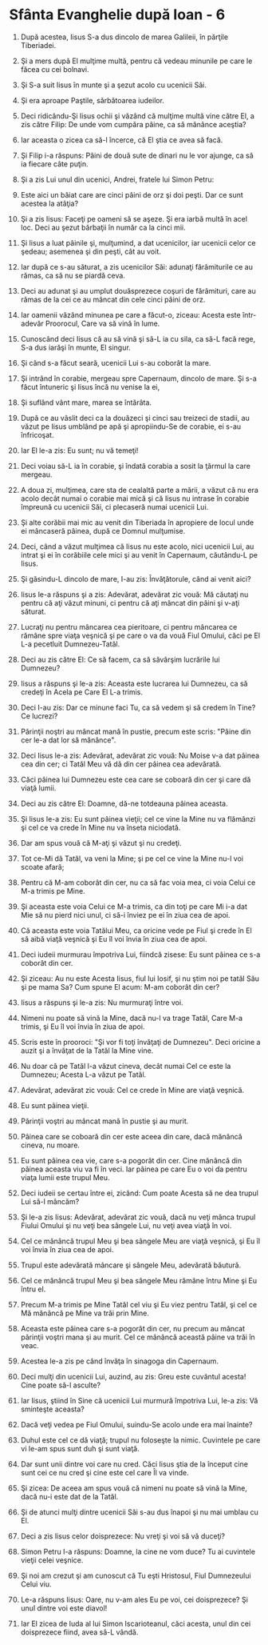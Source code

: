 # Sf&#226;nta Evanghelie dup&#259; Ioan - 6

1. După acestea, Iisus S-a dus dincolo de marea Galileii, în părţile Tiberiadei. 

2. Şi a mers după El mulţime multă, pentru că vedeau minunile pe care le făcea cu cei bolnavi. 

3. Şi S-a suit Iisus în munte şi a şezut acolo cu ucenicii Săi. 

4. Şi era aproape Paştile, sărbătoarea iudeilor. 

5. Deci ridicându-Şi Iisus ochii şi văzând că mulţime multă vine către El, a zis către Filip: De unde vom cumpăra pâine, ca să mănânce aceştia? 

6. Iar aceasta o zicea ca să-l încerce, că El ştia ce avea să facă. 

7. Şi Filip i-a răspuns: Pâini de două sute de dinari nu le vor ajunge, ca să ia fiecare câte puţin. 

8. Şi a zis Lui unul din ucenici, Andrei, fratele lui Simon Petru: 

9. Este aici un băiat care are cinci pâini de orz şi doi peşti. Dar ce sunt acestea la atâţia? 

10. Şi a zis Iisus: Faceţi pe oameni să se aşeze. Şi era iarbă multă în acel loc. Deci au şezut bărbaţii în număr ca la cinci mii. 

11. Şi Iisus a luat pâinile şi, mulţumind, a dat ucenicilor, iar ucenicii celor ce şedeau; asemenea şi din peşti, cât au voit. 

12. Iar după ce s-au săturat, a zis ucenicilor Săi: adunaţi fărâmiturile ce au rămas, ca să nu se piardă ceva. 

13. Deci au adunat şi au umplut douăsprezece coşuri de fărâmituri, care au rămas de la cei ce au mâncat din cele cinci pâini de orz. 

14. Iar oamenii văzând minunea pe care a făcut-o, ziceau: Acesta este într-adevăr Proorocul, Care va să vină în lume. 

15. Cunoscând deci Iisus că au să vină şi să-L ia cu sila, ca să-L facă rege, S-a dus iarăşi în munte, El singur. 

16. Şi când s-a făcut seară, ucenicii Lui s-au coborât la mare. 

17. Şi intrând în corabie, mergeau spre Capernaum, dincolo de mare. Şi s-a făcut întuneric şi Iisus încă nu venise la ei, 

18. Şi suflând vânt mare, marea se întărâta. 

19. După ce au vâslit deci ca la douăzeci şi cinci sau treizeci de stadii, au văzut pe Iisus umblând pe apă şi apropiindu-Se de corabie, ei s-au înfricoşat. 

20. Iar El le-a zis: Eu sunt; nu vă temeţi! 

21. Deci voiau să-L ia în corabie, şi îndată corabia a sosit la ţărmul la care mergeau. 

22. A doua zi, mulţimea, care sta de cealaltă parte a mării, a văzut că nu era acolo decât numai o corabie mai mică şi că Iisus nu intrase în corabie împreună cu ucenicii Săi, ci plecaseră numai ucenicii Lui. 

23. Şi alte corăbii mai mic au venit din Tiberiada în apropiere de locul unde ei mâncaseră pâinea, după ce Domnul mulţumise. 

24. Deci, când a văzut mulţimea că Iisus nu este acolo, nici ucenicii Lui, au intrat şi ei în corăbiile cele mici şi au venit în Capernaum, căutându-L pe Iisus. 

25. Şi găsindu-L dincolo de mare, I-au zis: Învăţătorule, când ai venit aici? 

26. Iisus le-a răspuns şi a zis: Adevărat, adevărat zic vouă: Mă căutaţi nu pentru că aţi văzut minuni, ci pentru că aţi mâncat din pâini şi v-aţi săturat. 

27. Lucraţi nu pentru mâncarea cea pieritoare, ci pentru mâncarea ce rămâne spre viaţa veşnică şi pe care o va da vouă Fiul Omului, căci pe El L-a pecetluit Dumnezeu-Tatăl. 

28. Deci au zis către El: Ce să facem, ca să săvârşim lucrările lui Dumnezeu? 

29. Iisus a răspuns şi le-a zis: Aceasta este lucrarea lui Dumnezeu, ca să credeţi în Acela pe Care El L-a trimis. 

30. Deci I-au zis: Dar ce minune faci Tu, ca să vedem şi să credem în Tine? Ce lucrezi? 

31. Părinţii noştri au mâncat mană în pustie, precum este scris: "Pâine din cer le-a dat lor să mănânce". 

32. Deci Iisus le-a zis: Adevărat, adevărat zic vouă: Nu Moise v-a dat pâinea cea din cer; ci Tatăl Meu vă dă din cer pâinea cea adevărată. 

33. Căci pâinea lui Dumnezeu este cea care se coboară din cer şi care dă viaţă lumii. 

34. Deci au zis către El: Doamne, dă-ne totdeauna pâinea aceasta. 

35. Şi Iisus le-a zis: Eu sunt pâinea vieţii; cel ce vine la Mine nu va flămânzi şi cel ce va crede în Mine nu va înseta niciodată. 

36. Dar am spus vouă că M-aţi şi văzut şi nu credeţi. 

37. Tot ce-Mi dă Tatăl, va veni la Mine; şi pe cel ce vine la Mine nu-l voi scoate afară; 

38. Pentru că M-am coborât din cer, nu ca să fac voia mea, ci voia Celui ce M-a trimis pe Mine. 

39. Şi aceasta este voia Celui ce M-a trimis, ca din toţi pe care Mi i-a dat Mie să nu pierd nici unul, ci să-i înviez pe ei în ziua cea de apoi. 

40. Că aceasta este voia Tatălui Meu, ca oricine vede pe Fiul şi crede în El să aibă viaţă veşnică şi Eu îl voi învia în ziua cea de apoi. 

41. Deci iudeii murmurau împotriva Lui, fiindcă zisese: Eu sunt pâinea ce s-a coborât din cer. 

42. Şi ziceau: Au nu este Acesta Iisus, fiul lui Iosif, şi nu ştim noi pe tatăl Său şi pe mama Sa? Cum spune El acum: M-am coborât din cer? 

43. Iisus a răspuns şi le-a zis: Nu murmuraţi între voi. 

44. Nimeni nu poate să vină la Mine, dacă nu-l va trage Tatăl, Care M-a trimis, şi Eu îl voi învia în ziua de apoi. 

45. Scris este în prooroci: "Şi vor fi toţi învăţaţi de Dumnezeu". Deci oricine a auzit şi a învăţat de la Tatăl la Mine vine. 

46. Nu doar că pe Tatăl l-a văzut cineva, decât numai Cel ce este la Dumnezeu; Acesta L-a văzut pe Tatăl. 

47. Adevărat, adevărat zic vouă: Cel ce crede în Mine are viaţă veşnică. 

48. Eu sunt pâinea vieţii. 

49. Părinţii voştri au mâncat mană în pustie şi au murit. 

50. Pâinea care se coboară din cer este aceea din care, dacă mănâncă cineva, nu moare. 

51. Eu sunt pâinea cea vie, care s-a pogorât din cer. Cine mănâncă din pâinea aceasta viu va fi în veci. Iar pâinea pe care Eu o voi da pentru viaţa lumii este trupul Meu. 

52. Deci iudeii se certau între ei, zicând: Cum poate Acesta să ne dea trupul Lui să-l mâncăm? 

53. Şi le-a zis Iisus: Adevărat, adevărat zic vouă, dacă nu veţi mânca trupul Fiului Omului şi nu veţi bea sângele Lui, nu veţi avea viaţă în voi. 

54. Cel ce mănâncă trupul Meu şi bea sângele Meu are viaţă veşnică, şi Eu îl voi învia în ziua cea de apoi. 

55. Trupul este adevărată mâncare şi sângele Meu, adevărată băutură. 

56. Cel ce mănâncă trupul Meu şi bea sângele Meu rămâne întru Mine şi Eu întru el. 

57. Precum M-a trimis pe Mine Tatăl cel viu şi Eu viez pentru Tatăl, şi cel ce Mă mănâncă pe Mine va trăi prin Mine. 

58. Aceasta este pâinea care s-a pogorât din cer, nu precum au mâncat părinţii voştri mana şi au murit. Cel ce mănâncă această pâine va trăi în veac. 

59. Acestea le-a zis pe când învăţa în sinagoga din Capernaum. 

60. Deci mulţi din ucenicii Lui, auzind, au zis: Greu este cuvântul acesta! Cine poate să-l asculte? 

61. Iar Iisus, ştiind în Sine că ucenicii Lui murmură împotriva Lui, le-a zis: Vă sminteşte aceasta? 

62. Dacă veţi vedea pe Fiul Omului, suindu-Se acolo unde era mai înainte? 

63. Duhul este cel ce dă viaţă; trupul nu foloseşte la nimic. Cuvintele pe care vi le-am spus sunt duh şi sunt viaţă. 

64. Dar sunt unii dintre voi care nu cred. Căci Iisus ştia de la început cine sunt cei ce nu cred şi cine este cel care Îl va vinde. 

65. Şi zicea: De aceea am spus vouă că nimeni nu poate să vină la Mine, dacă nu-i este dat de la Tatăl. 

66. Şi de atunci mulţi dintre ucenicii Săi s-au dus înapoi şi nu mai umblau cu El. 

67. Deci a zis Iisus celor doisprezece: Nu vreţi şi voi să vă duceţi? 

68. Simon Petru I-a răspuns: Doamne, la cine ne vom duce? Tu ai cuvintele vieţii celei veşnice. 

69. Şi noi am crezut şi am cunoscut că Tu eşti Hristosul, Fiul Dumnezeului Celui viu. 

70. Le-a răspuns Iisus: Oare, nu v-am ales Eu pe voi, cei doisprezece? Şi unul dintre voi este diavol! 

71. Iar El zicea de Iuda al lui Simon Iscarioteanul, căci acesta, unul din cei doisprezece fiind, avea să-L vândă. 

